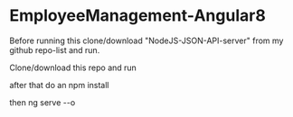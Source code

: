 # EmployeeManagement-Angular8

Before running this clone/download "NodeJS-JSON-API-server" from my github repo-list and run.


Clone/download this repo and run


after that do an npm install 


then ng serve --o

